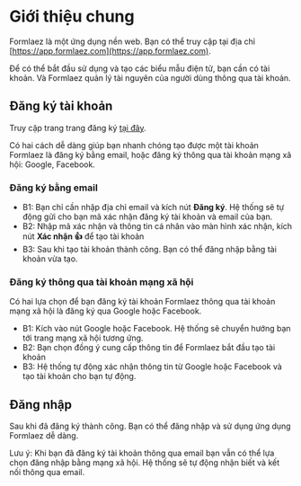 # Giới thiệu chung

Formlaez là một ứng dụng nền web. Bạn có thể truy cập tại địa chỉ [https://app.formlaez.com](https://app.formlaez.com).

Để có thể bắt đầu sử dụng và tạo các biểu mẫu điện tử, bạn cần có tài khoản. Và Formlaez quản lý tài nguyên của người dùng thông qua tài khoản.

## Đăng ký tài khoản

Truy cập trang trang đăng ký [tại đây](https://app.formlaez.com/register).

Có hai cách dễ dàng giúp bạn nhanh chóng tạo được một tài khoản Formlaez là đăng ký bằng email, hoặc đăng ký thông qua tài khoản mạng xã hội: Google, Facebook.

### Đăng ký bằng email
- B1: Bạn chỉ cần nhập địa chỉ email và kích nút **Đăng ký**. Hệ thống sẽ tự động gửi cho bạn mã xác nhận đăng ký tài khoản và email của bạn.
- B2: Nhập mã xác nhận và thông tin cá nhân vào màn hình xác nhận, kích nút **Xác nhận 👍** để tạo tài khoản
- B3: Sau khi tạo tài khoản thành công. Bạn có thể đăng nhập bằng tài khoản vừa tạo.

### Đăng ký thông qua tài khoản mạng xã hội
Có hai lựa chọn để bạn đăng ký tài khoản Formlaez thông qua tài khoản mạng xã hội là đăng ký qua Google hoặc Facebook.

- B1: Kích vào nút Google hoặc Facebook. Hệ thống sẽ chuyển hướng bạn tới trang mạng xã hội tương ứng.
- B2: Bạn chọn đồng ý cung cấp thông tin để Formlaez bắt đầu tạo tài khoản
- B3: Hệ thống tự động xác nhận thông tin từ Google hoặc Facebook và tạo tài khoản cho bạn tự động.

## Đăng nhập

Sau khi đã đăng ký thành công. Bạn có thể đăng nhập và sử dụng ứng dụng Formlaez dễ dàng.

Lưu ý: Khi bạn đã đăng ký tài khoản thông qua email bạn vẫn có thể lựa chọn đăng nhập bằng mạng xã hội. Hệ thống sẽ tự động nhận biết và kết nối thông qua email.
